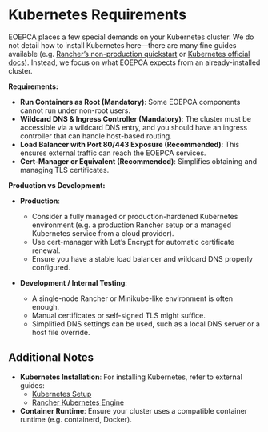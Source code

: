 # Kubernetes Requirements

EOEPCA places a few special demands on your Kubernetes cluster. We do not detail how to install Kubernetes here—there are many fine guides available (e.g. [Rancher’s non-production quickstart](https://rancher.com/docs/rke/latest/en/) or [Kubernetes official docs](https://kubernetes.io/docs/setup/)). Instead, we focus on what EOEPCA expects from an already-installed cluster.

**Requirements:**

- **Run Containers as Root (Mandatory)**: Some EOEPCA components cannot run under non-root users.
- **Wildcard DNS & Ingress Controller (Mandatory)**: The cluster must be accessible via a wildcard DNS entry, and you should have an ingress controller that can handle host-based routing.
- **Load Balancer with Port 80/443 Exposure (Recommended)**: This ensures external traffic can reach the EOEPCA services.
- **Cert-Manager or Equivalent (Recommended)**: Simplifies obtaining and managing TLS certificates.

**Production vs Development:**

- **Production**:  
    - Consider a fully managed or production-hardened Kubernetes environment (e.g. a production Rancher setup or a managed Kubernetes service from a cloud provider).
    - Use cert-manager with Let’s Encrypt for automatic certificate renewal.
    - Ensure you have a stable load balancer and wildcard DNS properly configured.
  
- **Development / Internal Testing**:  
    - A single-node Rancher or Minikube-like environment is often enough.  
    - Manual certificates or self-signed TLS might suffice.  
    - Simplified DNS settings can be used, such as a local DNS server or a host file override.

## Additional Notes

- **Kubernetes Installation**: For installing Kubernetes, refer to external guides:
    - [Kubernetes Setup](https://kubernetes.io/docs/setup/)
    - [Rancher Kubernetes Engine](https://rancher.com/docs/rke/latest/en/)
- **Container Runtime**: Ensure your cluster uses a compatible container runtime (e.g. containerd, Docker).